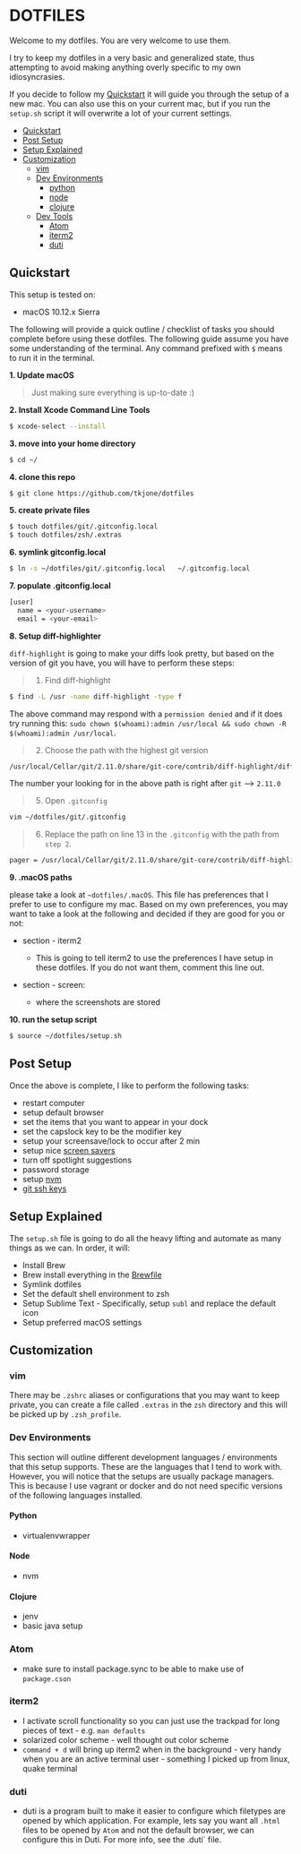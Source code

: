 # DOTFILES

Welcome to my dotfiles.  You are very welcome to use them.

I try to keep my dotfiles in a very basic and generalized state, thus attempting to avoid making anything overly specific to my own idiosyncrasies.


If you decide to follow my [Quickstart](#quickstart) it will guide you through the setup of a new mac.  You can also use this on your current mac, but if you run the `setup.sh` script it will overwrite a lot of your current settings.

* [Quickstart](#quickstart)
* [Post Setup](#post-setup)
* [Setup Explained](#setup-explained)
* [Customization](#customization)
  * [vim](#vim)
  * [Dev Environments](#dev-environments)
    * [python](#python)
    * [node](#node)
    * [clojure](#clojure)
  * [Dev Tools](#dev-tools)
    * [Atom](#atom)
    * [iterm2](#iterm2)
    * [duti](#duti)


##  Quickstart

This setup is tested on:

* macOS 10.12.x Sierra

The following will provide a quick outline / checklist of tasks you should complete before using these dotfiles.  The following guide assume you have
some understanding of the terminal.  Any command prefixed with `$` means to run it in the terminal.

**1.  Update macOS**

> Just making sure everything is up-to-date :)


**2.  Install Xcode Command Line Tools**

```bash
$ xcode-select --install
```


**3.  move into your home directory**

```bash
$ cd ~/
```

**4.  clone this repo**

```bash
$ git clone https://github.com/tkjone/dotfiles
```

**5.  create private files**

```bash
$ touch dotfiles/git/.gitconfig.local
$ touch dotfiles/zsh/.extras
```

**6.  symlink gitconfig.local**

```bash
$ ln -s ~/dotfiles/git/.gitconfig.local   ~/.gitconfig.local
```

**7.  populate .gitconfig.local**

```bash
[user]
  name = <your-username>
  email = <your-email>
```

**8.  Setup diff-highlighter**

`diff-highlight` is going to make your diffs look pretty, but based on the version of git you have, you will have to perform these steps:

> 1.  Find diff-highlight

```bash
$ find -L /usr -name diff-highlight -type f
```

The above command may respond with a `permission denied` and if it does try running this: `sudo chown $(whoami):admin /usr/local && sudo chown -R $(whoami):admin /usr/local`.

> 2.  Choose the path with the highest git version

```bash
/usr/local/Cellar/git/2.11.0/share/git-core/contrib/diff-highlight/diff-highlight
```

The number your looking for in the above path is right after `git` --> `2.11.0`


> 5.  Open `.gitconfig`

```bash
vim ~/dotfiles/git/.gitconfig
```


> 6.  Replace the path on line 13 in the `.gitconfig` with the path from `step 2`.

```bash
pager = /usr/local/Cellar/git/2.11.0/share/git-core/contrib/diff-highlight/diff-highlight | diff-so-fancy | less -r
```


**9.  .macOS paths**

please take a look at `~dotfiles/.macOS`. This file has preferences that I prefer to use to configure my mac. Based on my own preferences, you may want to take a look at the following and decided if they are good for you or not:

* section - iterm2
  * This is going to tell iterm2 to use the preferences I have setup in these dotfiles.  If you do not want them, comment this line out.

* section - screen:
  * where the screenshots are stored


**10.  run the setup script**

```bash
$ source ~/dotfiles/setup.sh
```


## Post Setup

Once the above is complete, I like to perform the following tasks:

* restart computer
* setup default browser
* set the items that you want to appear in your dock
* set the capslock key to be the modifier key
* setup your screensave/lock to occur after 2 min
* setup nice [screen savers](https://github.com/JohnCoates/Aerial)
* turn off spotlight suggestions
* password storage
* setup [nvm](https://github.com/creationix/nvm)
* [git ssh keys](https://help.github.com/articles/connecting-to-github-with-ssh/)


## Setup Explained

The `setup.sh` file is going to do all the heavy lifting and automate as many things as we can.  In order, it will:

* Install Brew
* Brew install everything in the [Brewfile](https://robots.thoughtbot.com/brewfile-a-gemfile-but-for-homebrew)
* Symlink dotfiles
* Set the default shell environment to zsh
* Setup Sublime Text - Specifically, setup `subl` and replace the default icon
* Setup preferred macOS settings

## Customization

### vim

There may be `.zshrc` aliases or configurations that you may want to keep private, you can create a file called `.extras` in the `zsh` directory and this will be picked up by `.zsh_profile`.

### Dev Environments

This section will outline different development languages / environments that this setup supports.  These are the languages that I tend to work with.  However, you will notice that the setups are usually package managers.  This is because I use vagrant or docker and do not need specific versions of the following languages installed.

#### Python

* virtualenvwrapper

#### Node

* nvm

#### Clojure

* jenv
* basic java setup

### Atom

* make sure to install package.sync to be able to make use of `package.cson`

### iterm2

* I activate scroll functionality so you can just use the trackpad for long pieces of text - e.g. `man defaults`
* solarized color scheme - well thought out color scheme
* `command + d` will bring up iterm2 when in the background - very handy when you are an active terminal user - something I picked up from linux, quake terminal

### duti

- duti is a program built to make it easier to configure which filetypes are opened by which application.  For example, lets say you want all `.html` files to be opened by `Atom` and not the default browser, we can configure this in Duti.  For more info, see the .duti` file.

